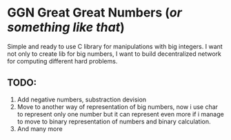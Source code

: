 # GGN Great Great Numbers (_or something like that_)
Simple and ready to use C library for manipulations with big integers. I want not only to create lib for big numbers, I want to build decentralized network for computing different hard problems.
## TODO:
1. Add negative numbers, substraction devision
2. Move to another way of representation of big numbers, now i use char to represent only one number but it can represent even more if i manage to move to binary representation of numbers and binary calculation.
3. And many more 
